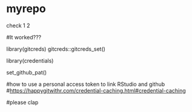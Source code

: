 # myrepo
check 1 2 

#It worked???

library(gitcreds)
gitcreds::gitcreds_set()

library(credentials)

set_github_pat()

#how to use a personal access token to link RStudio and github 
#https://happygitwithr.com/credential-caching.html#credential-caching

#please clap
